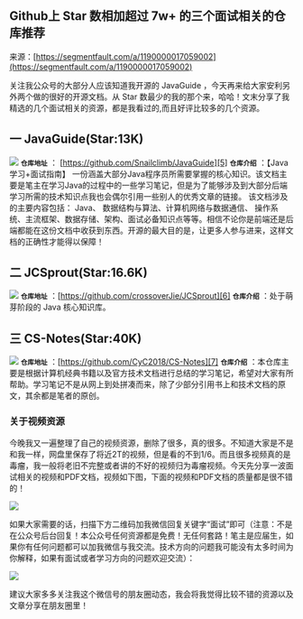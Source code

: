 ## Github上 Star 数相加超过 7w+ 的三个面试相关的仓库推荐

来源：[https://segmentfault.com/a/1190000017059002](https://segmentfault.com/a/1190000017059002)

关注我公众号的大部分人应该知道我开源的 JavaGuide ，今天再来给大家安利另外两个做的很好的开源文档。从 Star 数最少的我的那个来，哈哈！文末分享了我精选的几个面试相关的资源，都是我看过的,而且好评比较多的几个资源。
## 一 JavaGuide(Star:13K)

![][0]
 **`仓库地址`** ： [https://github.com/Snailclimb/JavaGuide][5]
 **`仓库介绍`** ：【Java学习+面试指南】 一份涵盖大部分Java程序员所需要掌握的核心知识。该文档主要是笔主在学习Java的过程中的一些学习笔记，但是为了能够涉及到大部分后端学习所需的技术知识点我也会偶尔引用一些别人的优秀文章的链接。 该文档涉及的主要内容包括： Java、 数据结构与算法、计算机网络与数据通信、 操作系统、主流框架、数据存储、架构、面试必备知识点等等。相信不论你是前端还是后端都能在这份文档中收获到东西。开源的最大目的是，让更多人参与进来，这样文档的正确性才能得以保障！
## 二 JCSprout(Star:16.6K)

![][1]
 **`仓库地址`** ：[https://github.com/crossoverJie/JCSprout][6]
 **`仓库介绍`** ：处于萌芽阶段的 Java 核心知识库。
## 三 CS-Notes(Star:40K)

![][2]
 **`仓库地址`** ：[https://github.com/CyC2018/CS-Notes][7]
 **`仓库介绍`** ：本仓库主要是根据计算机经典书籍以及官方技术文档进行总结的学习笔记，希望对大家有所帮助。学习笔记不是从网上到处拼凑而来，除了少部分引用书上和技术文档的原文，其余都是笔者的原创。
### 关于视频资源

今晚我又一遍整理了自己的视频资源，删除了很多，真的很多。不知道大家是不是和我一样，网盘里保存了将近2T的视频，但是看的不到1/6。而且很多视频真的是毒瘤，我一般将老旧不完整或者讲的不好的视频归为毒瘤视频。今天先分享一波面试相关的视频和PDF文档，视频如下图，下面的视频和PDF文档的质量都是很不错的！

![][3]

如果大家需要的话，扫描下方二维码加我微信回复关键字“面试”即可（注意：不是在公众号后台回复！本公众号任何资源都是免费！无任何套路！笔主是应届生，如果你有任何问题都可以加我微信与我交流。技术方向的问题我可能没有太多时间为你解释，如果有面试或者学习方向的问题欢迎交流）：

![][4]

建议大家多多关注我这个微信号的朋友圈动态，我会将我觉得比较不错的资源以及文章分享在朋友圈里！

[5]: https://github.com/Snailclimb/JavaGuide
[6]: https://github.com/crossoverJie/JCSprout
[7]: https://github.com/CyC2018/CS-Notes
[0]: https://segmentfault.com/img/remote/1460000017059005
[1]: https://segmentfault.com/img/remote/1460000017059006
[2]: https://segmentfault.com/img/remote/1460000017059007
[3]: https://segmentfault.com/img/remote/1460000017059008
[4]: https://segmentfault.com/img/remote/1460000017059009